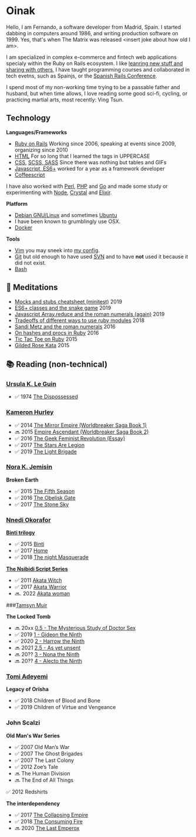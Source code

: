 
# Oinak

Hello, I am Fernando, a software developer from Madrid, Spain. I started dabbing
in computers around 1986, and writing production software on 1999.
Yes, that's when The Matrix was released &lt;insert joke about how old I am&gt;.

I am specialized in complex e-commerce and fintech web applications specialy
within the Ruby on Rails ecosystem.
I like [leanring new stuff and sharing with others](https://dev.to/oinak/),
I have taught programming courses and collaborated in tech evetns, such as 
Spainjs, or the [Spanish Rails Conference](http://conferenciaror.es/).

I spend most of my non-working time trying to be a passable father and husband,
but when time allows, I love reading some good sci-fi, cycling, or practicing
martial arts, most recently: Ving Tsun.

## Technology

**Languages/Frameworks**
- [Ruby on Rails](http://www.rubyonrails.org) Working since 2006, speaking at events since 2009, organizing since 2010
- [HTML](https://en.wikipedia.org/wiki/HTML) For so long that I learned the tags in UPPERCASE
- [CSS](https://en.wikipedia.org/wiki/Cascading_Style_Sheets), [SCSS, SASS](https://sass-lang.com/) Since there was nothing but tables and GIFs
- [Javascript, ES6+](https://en.wikipedia.org/wiki/ECMAScript) worked for a year as a framework developer 
- [Coffeescript](https://coffeescript.org/)

I have also worked with [Perl](https://www.perl.org/), [PHP](https://www.php.net/) and [Go](https://golang.org/) 
and made some study or experimenting with [Node](https://nodejs.org/en/), [Crystal](https://crystal-lang.org/) and [Elixir](https://elixir-lang.org/). 

**Platform**
- [Debian GNU/Linux](http://www.debian.org) and sometimes [Ubuntu](https://ubuntu.com/)
- I have been known to  grumblingly use OSX.
- [Docker](https://www.docker.com)

**Tools**
- [Vim](https://www.vim.org/) you may sneek into [my config](https://github.com/oinak/dotvim).
- [Git](https://git-scm.com/) but old enough to have used [SVN](https://subversion.apache.org/) and to have **not** used it because it did not exist.
- [Bash](https://www.gnu.org/software/bash/)

## 🧠 Meditations

- [Mocks and stubs cheatsheet (minitest)](https://dev.to/oinak/mocks-and-stubs-in-ruby-unit-tests-a-cheatsheet-pgh) 2019
- [ES6+ classes and the snake game](https://gist.github.com/oinak/2231c4986fb3c44ba8bb85d76162a8f9) 2019
- [Javascript Array.reduce and the roman numerals (again)](https://dev.to/oinak/understanding-js-reduce-with-roman-numerals-2ak) 2019
- [Tradeoffs of different ways to use ruby modules](https://gist.github.com/oinak/e861114887835468c963) 2018
- [Sandi Metz and the roman numerals](https://gist.github.com/oinak/683894b18377f4ebed54b03e4938ba76) 2016
- [On hashes and procs in Ruby](https://gist.github.com/oinak/28ca4deae6fd812fc3c5) 2016
- [Tic Tac Toe on Ruby](https://gist.github.com/oinak/d6421cacc89548df1e97) 2015
- [Gilded Rose Kata](https://github.com/oinak/gilded_rose_kata) 2015

## 📚 Reading (non-technical)

### [Ursula K. Le Guin](https://en.wikipedia.org/wiki/Ursula_K._Le_Guin)

- ✅  1974 [The Dispossessed](https://play.google.com/store/books/details/Ursula_K_Le_Guin_The_Dispossessed?id=tlhFtmTixvwC)

### [Kameron Hurley](https://www.kameronhurley.com/)

- ✅  2014 [The Mirror Empire (Worldbreaker Saga Book 1)](https://www.amazon.com/dp/B00IQQUYVK/ref=cm_sw_r_tw_dp_x_f0elFbMB75HYC)
- 🔜  2015 [Empire Ascendant (Worldbreaker Saga Book 2)](https://www.amazon.com/dp/B00S3OVU7W/ref=cm_sw_r_tw_dp_x_bHelFbDEN5ZFM)
- ✅  2016 [The Geek Feminist Revolution (Essay)](https://play.google.com/store/books/details/Kameron_Hurley_The_Geek_Feminist_Revolution?id=DN6UCgAAQBAJ)
- ✅  2017 [The Stars Are Legion](https://play.google.com/store/books/details/Kameron_Hurley_The_Stars_Are_Legion?id=AcmJCwAAQBAJ)
- ✅  2019 [The Light Brigade](https://play.google.com/store/books/details/Kameron_Hurley_The_Light_Brigade?id=EdRrDwAAQBAJ)

### [Nora K. Jemisin](http://nkjemisin.com/)

**Broken Earth**

- ✅  2015 [The Fifth Season](http://nkjemisin.com/books/the-fifth-season/)
- ✅  2016 [The Obelisk Gate](http://nkjemisin.com/books/book-two-the-obelisk-gate/)
- ✅  2017 [The Stone Sky](http://nkjemisin.com/books/the-stone-sky/)

### [Nnedi Okorafor](http://www.nnedi.com/)

**[Binti trilogy](http://www.nnedi.com/books/binti.html)**
- ✅  2015 [Binti](https://www.amazon.com/Binti-Nnedi-Okorafor/dp/0765385252/ref=pd_bxgy_14_img_2?_encoding=UTF8&psc=1&refRID=DME4A1VNYJ0NYTW3XY3N)
- ✅  2017 [Home](https://www.amazon.com/Binti-Home-Nnedi-Okorafor/dp/0765393115/ref=sr_1_1?ie=UTF8&qid=1485703444&sr=8-1)
- ✅  2018 [The night Masquerade](https://www.amazon.com/Binti-Night-Masquerade-Book/dp/B07C5R18TP)

**[The Nsibidi Script Series](http://www.nnedi.com/books/akata.html)**
- ✅  2011 [Akata Witch](https://www.goodreads.com/book/show/7507944-akata-witch)
- ✅  2017 [Akata Warrior](https://www.goodreads.com/book/show/18746776-akata-warrior)
- 🔜. 2022 [Akata woman](https://www.goodreads.com/book/show/57841497-akata-woman)

###[Tamsyn Muir](http://tamsynmuir.com)

**The Locked Tomb**
- 🔜 20xx [0.5 - The Mysterious Study of Doctor Sex ](https://www.goodreads.com/book/show/53465671-the-mysterious-study-of-doctor-sex)
- ✅ 2019 [1 - Gideon the Ninth](https://www.goodreads.com/book/show/42036538-gideon-the-ninth)
- ✅ 2020 [2 - Harrow the Ninth](https://www.goodreads.com/book/show/39325105-harrow-the-ninth)
- 🔜 2021 [2.5 - As yet unsent](https://www.goodreads.com/book/show/58662978-as-yet-unsent)
- 🔜 20?? [3 - Nona the Ninth](https://www.goodreads.com/book/show/58662507-nona-the-ninth)
- 🔜 20?? [4 - Alecto the Ninth](https://www.goodreads.com/book/show/39325106-alecto-the-ninth)

### [Tomi Adeyemi](https://www.tomiadeyemi.com/)

**Legacy of Orïsha**
- ✅  2018 Children of Blood and Bone
- ✅  2019 Children of Virtue and Vengeance

### John Scalzi

**Old Man's War Series**
- ✅  2007 Old Man’s War
- ✅  2007 The Ghost Brigades
- ✅  2007 The Last Colony
- ✅  2012 Zoe’s Tale
- 🔜  The Human Division
- 🔜  The End of All Things

✅ 2012 Redshirts 

**The interdependency**
- ✅  2017 [The Collapsing Empire](https://www.amazon.com/dp/B01F20E7CO/ref=cm_sw_r_tw_dp_x_9kflFbSQ2JBT1)
- ✅  2018 [The Consuming Fire](https://www.amazon.com/dp/B078X255Y1/ref=cm_sw_r_tw_dp_x_YmflFbV62BW59)
- 🔜  2020 [The Last Emperox](https://www.amazon.com/dp/B07QPGW9FS/ref=cm_sw_r_tw_dp_x_8nflFbK8G0Z7Z)
